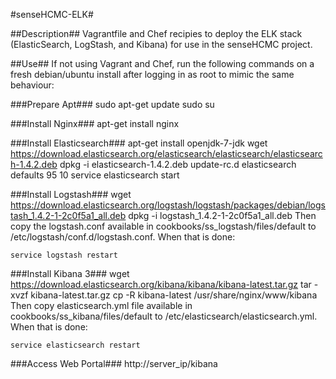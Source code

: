 #senseHCMC-ELK#

##Description##
Vagrantfile and Chef recipies to deploy the ELK stack (ElasticSearch, LogStash, and Kibana) for use in the senseHCMC project.

##Use##
If not using Vagrant and Chef, run the following commands on a fresh debian/ubuntu install after logging in as root to mimic the same behaviour:

###Prepare Apt###
    sudo apt-get update
    sudo su

###Install Nginx###
    apt-get install nginx
  
###Install Elasticsearch###
    apt-get install openjdk-7-jdk
    wget https://download.elasticsearch.org/elasticsearch/elasticsearch/elasticsearch-1.4.2.deb
    dpkg -i elasticsearch-1.4.2.deb
    update-rc.d elasticsearch defaults 95 10
    service elasticsearch start

###Install Logstash###
    wget https://download.elasticsearch.org/logstash/logstash/packages/debian/logstash_1.4.2-1-2c0f5a1_all.deb
    dpkg -i logstash_1.4.2-1-2c0f5a1_all.deb
  Then copy the logstash.conf available in cookbooks/ss_logstash/files/default to /etc/logstash/conf.d/logstash.conf.  When that is done:
  
    service logstash restart

###Install Kibana 3###
    wget https://download.elasticsearch.org/kibana/kibana/kibana-latest.tar.gz
    tar -xvzf kibana-latest.tar.gz
    cp -R kibana-latest /usr/share/nginx/www/kibana
  Then copy elasticsearch.yml file available in cookbooks/ss_kibana/files/default to /etc/elasticsearch/elasticsearch.yml.  When that is done:

    service elasticsearch restart

###Access Web Portal###
    http://server_ip/kibana

